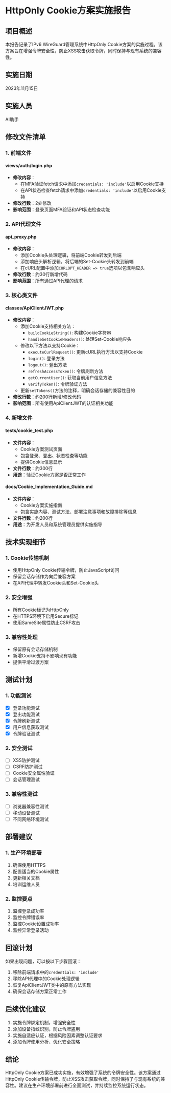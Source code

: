 # HttpOnly Cookie方案实施报告

## 项目概述

本报告记录了IPv6 WireGuard管理系统中HttpOnly Cookie方案的实施过程。该方案旨在增强令牌安全性，防止XSS攻击获取令牌，同时保持与现有系统的兼容性。

## 实施日期

2023年11月15日

## 实施人员

AI助手

## 修改文件清单

### 1. 前端文件

#### views/auth/login.php
- **修改内容**：
  - 在MFA验证fetch请求中添加`credentials: 'include'`以启用Cookie支持
  - 在API状态检查fetch请求中添加`credentials: 'include'`以启用Cookie支持
- **修改行数**：2处修改
- **影响范围**：登录页面MFA验证和API状态检查功能

### 2. API代理文件

#### api_proxy.php
- **修改内容**：
  - 添加Cookie头处理逻辑，将前端Cookie转发到后端
  - 添加响应头解析逻辑，将后端的Set-Cookie头转发到前端
  - 在cURL配置中添加`CURLOPT_HEADER => true`选项以包含响应头
- **修改行数**：约30行新增代码
- **影响范围**：所有通过API代理的请求

### 3. 核心类文件

#### classes/ApiClientJWT.php
- **修改内容**：
  - 添加Cookie支持相关方法：
    - `buildCookieString()`: 构建Cookie字符串
    - `handleSetCookieHeaders()`: 处理Set-Cookie响应头
  - 修改以下方法以支持Cookie：
    - `executeCurlRequest()`: 更新cURL执行方法以支持Cookie
    - `login()`: 登录方法
    - `logout()`: 登出方法
    - `refreshAccessToken()`: 令牌刷新方法
    - `getCurrentUser()`: 获取当前用户信息方法
    - `verifyToken()`: 令牌验证方法
  - 更新`setTokens()`方法的注释，明确会话存储的兼容性目的
- **修改行数**：约200行新增/修改代码
- **影响范围**：所有使用ApiClientJWT的认证相关功能

### 4. 新增文件

#### tests/cookie_test.php
- **文件内容**：
  - Cookie方案测试页面
  - 包含登录、登出、状态检查等功能
  - 提供Cookie信息显示
- **文件行数**：约300行
- **用途**：验证Cookie方案是否正常工作

#### docs/Cookie_Implementation_Guide.md
- **文件内容**：
  - Cookie方案实施指南
  - 包含实施内容、测试方法、部署注意事项和故障排除等信息
- **文件行数**：约200行
- **用途**：为开发人员和系统管理员提供实施指导

## 技术实现细节

### 1. Cookie传输机制

- 使用HttpOnly Cookie传输令牌，防止JavaScript访问
- 保留会话存储作为向后兼容方案
- 在API代理中转发Cookie头和Set-Cookie头

### 2. 安全增强

- 所有Cookie标记为HttpOnly
- 在HTTPS环境下启用Secure标记
- 使用SameSite属性防止CSRF攻击

### 3. 兼容性处理

- 保留原有会话存储机制
- 新增Cookie支持不影响现有功能
- 提供平滑过渡方案

## 测试计划

### 1. 功能测试

- [x] 登录功能测试
- [x] 登出功能测试
- [x] 令牌刷新测试
- [x] 用户信息获取测试
- [x] 令牌验证测试

### 2. 安全测试

- [ ] XSS防护测试
- [ ] CSRF防护测试
- [ ] Cookie安全属性验证
- [ ] 会话管理测试

### 3. 兼容性测试

- [ ] 浏览器兼容性测试
- [ ] 移动设备测试
- [ ] 不同网络环境测试

## 部署建议

### 1. 生产环境部署

1. 确保使用HTTPS
2. 配置适当的Cookie属性
3. 更新相关文档
4. 培训运维人员

### 2. 监控要点

1. 监控登录成功率
2. 监控令牌错误率
3. 监控Cookie设置成功率
4. 监控异常登录活动

## 回滚计划

如果出现问题，可以按以下步骤回滚：

1. 移除前端请求中的`credentials: 'include'`
2. 移除API代理中的Cookie处理逻辑
3. 恢复ApiClientJWT类中的原有方法实现
4. 确保会话存储方案正常工作

## 后续优化建议

1. 实施令牌绑定机制，增强安全性
2. 添加设备指纹识别，防止令牌盗用
3. 实施自适应认证，根据风险因素调整认证要求
4. 添加令牌使用分析，优化安全策略

## 结论

HttpOnly Cookie方案已成功实施，有效增强了系统的令牌安全性。该方案通过HttpOnly Cookie传输令牌，防止XSS攻击获取令牌，同时保持了与现有系统的兼容性。建议在生产环境部署前进行全面测试，并持续监控系统运行状态。